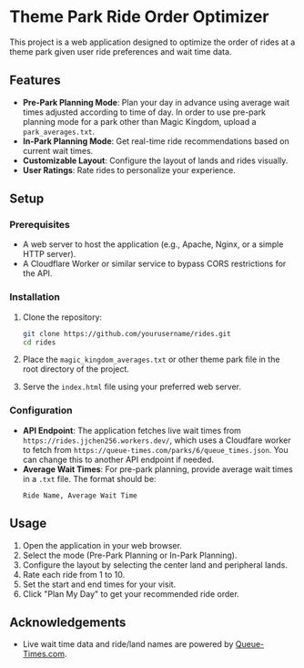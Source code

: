 # Theme Park Ride Order Optimizer

This project is a web application designed to optimize the order of rides at a theme park given user ride preferences and wait time data.

## Features

- **Pre-Park Planning Mode**: Plan your day in advance using average wait times adjusted according to time of day. In order to use pre-park planning mode for a park other than Magic Kingdom, upload a `park_averages.txt`.
- **In-Park Planning Mode**: Get real-time ride recommendations based on current wait times.
- **Customizable Layout**: Configure the layout of lands and rides visually.
- **User Ratings**: Rate rides to personalize your experience.

## Setup

### Prerequisites

- A web server to host the application (e.g., Apache, Nginx, or a simple HTTP server).
- A Cloudflare Worker or similar service to bypass CORS restrictions for the API.

### Installation

1. Clone the repository:
    ```sh
    git clone https://github.com/yourusername/rides.git
    cd rides
    ```

2. Place the `magic_kingdom_averages.txt` or other theme park file in the root directory of the project.

3. Serve the `index.html` file using your preferred web server.

### Configuration

- **API Endpoint**: The application fetches live wait times from `https://rides.jjchen256.workers.dev/`, which uses a Cloudfare worker to fetch from `https://queue-times.com/parks/6/queue_times.json`. You can change this to another API endpoint if needed.
- **Average Wait Times**: For pre-park planning, provide average wait times in a `.txt` file. The format should be:
    ```
    Ride Name, Average Wait Time
    ```

## Usage

1. Open the application in your web browser.
2. Select the mode (Pre-Park Planning or In-Park Planning).
3. Configure the layout by selecting the center land and peripheral lands.
4. Rate each ride from 1 to 10.
5. Set the start and end times for your visit.
6. Click "Plan My Day" to get your recommended ride order.

## Acknowledgements

- Live wait time data and ride/land names are powered by [Queue-Times.com](https://queue-times.com/en-US).
